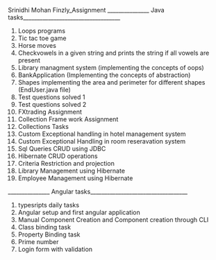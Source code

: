 Srinidhi Mohan Finzly_Assignment
_______________ Java tasks___________________________________
1. Loops programs 
2. Tic tac toe game
3. Horse moves
4. Checkvowels in a given string and prints the string if all vowels are present
5. Library managment system (implementing the concepts of oops)
6. BankApplication (Implementing the concepts of abstraction)
7. Shapes implementing the area and perimeter for different shapes (EndUser.java file)
8. Test questions solved 1
9. Test questions solved 2 
10. FXtrading Assignment
11. Collection Frame work Assignment
12. Collections Tasks
13. Custom Exceptional handling in hotel management system
14. Custom Exceptional Handling in room reseravation system
15. Sql Queries CRUD using JDBC
16. Hibernate CRUD operations
17. Criteria Restriction and projection
18. Library Management using Hibernate
19. Employee Management using Hibernate

_______________ Angular tasks___________________________________
1. typesripts daily tasks
2. Angular setup and first angular application
3. Manual Component Creation and Component creation through CLI
4. Class binding task
5. Property Binding task
6. Prime number
7. Login form with validation
